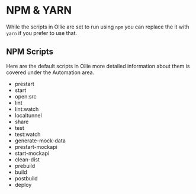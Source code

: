 # NPM & YARN

While the scripts in Ollie are set to run using `npm` you can replace the it with `yarn` if you prefer to use that.

## NPM Scripts

Here are the default scripts in Ollie more detailed information about them is covered under the Automation area.

- prestart
- start
- open:src
- lint
- lint:watch
- localtunnel
- share
- test
- test:watch
- generate-mock-data
- prestart-mockapi
- start-mockapi
- clean-dist
- prebuild
- build
- postbuild
- deploy
